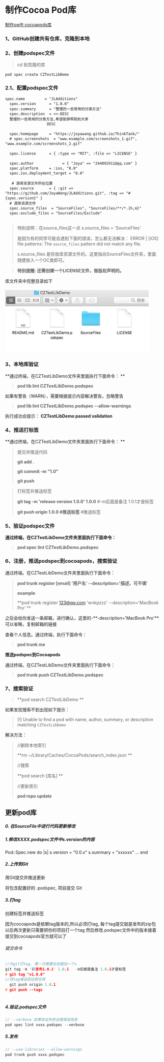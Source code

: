 # 制作Cocoa Pod库

[制作swift cocoapods库](https://www.jianshu.com/p/94f8bb561cd0)



### 1、GitHub创建共有仓库，克隆到本地

### 2、创建podspec文件

> cd 到克隆的库

```
pod spec create CZTestLibDemo
```

### 2.1、配置podspec文件

```
spec.name         = "JLAdditions"
  spec.version      = "1.0.0"
  spec.summary      = "整理的一些常用的分类方法"
  spec.description  = <<-DESC
  整理的一些常用的分类方法,希望能够帮助到大家
                   DESC

  spec.homepage     = "https://joyawang.github.io/ThinkTank/"
  # spec.screenshots  = "www.example.com/screenshots_1.gif", "www.example.com/screenshots_2.gif"

  spec.license      = { :type => "MIT", :file => "LICENSE" }

  spec.author             = { "Joya" => "244092911@qq.com" }
  spec.platform     = :ios, "8.0"
  spec.ios.deployment_target = "8.0"

   # 源库资源文件所在位置
  spec.source       = { :git => "https://github.com/JoyaWang/JLAdditions.git", :tag => "#{spec.version}" }
  # 源库资源文件
  spec.source_files  = "SourceFiles", "SourceFiles/**/*.{h,m}"
  spec.exclude_files = "SourceFiles/Exclude"
  
```

> 特别说明：在source_files这一点 s.source_files = 'SourceFiles'
>
> 是因为有的同学可能会遇到下面的错误，怎么都无法解决： ERROR | [iOS] file patterns: The `source_files` pattern did not match any file. 
>
> s.source_files 是存放库资源文件的。这里指向SourceFiles文件夹，里面随便放入一个OC类即可。

> **特别提醒: 还需创建一个LICENSE文件，做版权声明的。**

库文件夹中完整目录如下

![pod1](./Cocoapods.ftd/pod1.png)

### 3、本地库验证

**通过终端，在CZTestLibDemo文件夹里面执行下面命令：
**

> **pod lib lint CZTestLibDemo.podspec**

如果有警告（WARN），需要根据提示内容解决警告，忽略警告 

> **pod lib lint CZTestLibDemo.podspec --allow-warnings**

执行成功会提示： **CZTestLibDemo passed validation** 

### 4、推送打标签

**通过终端，在CZTestLibDemo文件夹里面执行下面命令：
**

> 提交并推送代码
>
> **git add .**
>
> **git commit -m "1.0"**
>
> **git push**

> 打标签并推送标签
>
> **git tag -m 'release version 1.0.0' 1.0.0** #-m后面是备注 1.0.1才是标签
>
> **git push origin 1.0.0 #推送标签** #推送标签

### 5、验证podspec文件

**通过终端，在CZTestLibDemo文件夹里面执行下面命令：**

> **pod spec lint CZTestLibDemo.podspec**

### 6、注册，推送podspec到cocoapods，搜索验证

通过终端，在CZTestLibDemo文件夹里面执行下面命令：

> **pod trunk register [email] ‘用户名’ --description='描述，可不填'**
>
> **example**
>
> **pod trunk register 123@qq.com 'wnkpzzz' --description='MacBook Pro'
> **

之后会给你发送一条邮箱，进行确认，这里的-**-description='MacBook Pro'**可以省略，复制邮箱的链接

查看个人信息。通过终端，执行下面命令：

> **pod trunk me**

**推送podspec到Cocoapods** 

通过终端，在CZTestLibDemo文件夹里面执行下面命令：

> **pod trunk push CZTestLibDemo.podspec**

### 7、搜索验证

> **pod search CZTestLibDemo
> **

如果发现搜索不到出现如下提示：

> [!] Unable to find a pod with name, author, summary, or description matching `CZTestLibDemo`

解决方法：

> //删除本地索引
>
> **rm ~/Library/Caches/CocoaPods/search_index.json
> **
>
>   //搜索
>
>  **pod search [库名]
> **
>
>   //更新索引
>
>   **pod repo update** 



## 更新pod库

##### 0. 在SourceFile中进行代码更新修改

##### 1.修改XXXX.podspec文件中s.version的内容

Pod::Spec.new do |s|
 s.version      = "0.0.x"
 s.summary      = "xxxxxx"
 ...
 end

##### 2.上传到Git

用Git提交并推送更新

将包含配置好的 .podspec, 项目提交 Git

##### 3.打tag

创建标签并推送标签

因为cocoapods是依赖tag版本的,所以必须打tag, 每个tag提交就是发布的zip包
 以后再次更新只需要把你的项目打一个tag
 然后修改.podspec文件中的版本接着提交到cocoapods官方就可以了

###### 提交命令

```cpp
//为git打tag, 第一次需要在前面加一个v
git tag -m '新发布1.0.1' 1.0.1   -m后面是备注 1.0.1才是标签
# git tag "v1.0.0" 
//将tag推送到远程仓库
  git push origin 1.0.1
# git push --tags
  
```

##### 4.验证.podspec文件

```cpp
// --verbose 如果验证失败会报错误信息
pod spec lint xxxx.podspec --verbose
```

##### 5.发布

```cpp
// --use-libraries --allow-warnings
pod trunk push xxxx.podspec 
```

